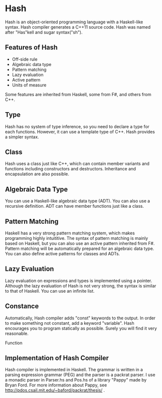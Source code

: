 Hash
====

Hash is an object-oriented programming language with a Haskell-like syntax.
Hash compiler generates a C++11 source code.
Hash was named after "Has"kell and sugar syntax("sh").

Features of Hash
----------------
* Off-side rule
* Algebraic data type
* Pattern matching
* Lazy evaluation
* Active pattern
* Units of measure

Some features are inherited from Haskell, some from F#, and others from C++.

Type
----
Hash has no system of type inference, so you need to declare a type for each functions.
However, it can use a template type of C++. Hash provides a simpler syntax.

Class
-----
Hash uses a class just like C++, which can contain member variants and functions including constructors and destructors.
Inheritance and encapsulation are also possible.

Algebraic Data Type
-------------------
You can use a Haskell-like algebraic data type (ADT). You can also use a recursive definition.
ADT can have member functions just like a class.

Pattern Matching
----------------
Haskell has a very strong pattern matching system, which makes programming highly intuititive.
The syntax of pattern matching is mainly based on Haskell, but you can also use an active pattern inherited from F#.
Pattern matching will be automatically prepared for an algebraic data type.
You can also define active patterns for classes and ADTs.

Lazy Evaluation
---------------
Lazy evaluation on expressions and types is implemented using a pointer.
Although the lazy evaluation of Hash is not very strong, the syntax is similar to that of Haskell.
You can use an infinite list.

Constance
---------
Automatically, Hash compiler adds "const" keywords to the output. In order to make something not constant, add a keyword "variable".
Hash encourages you to program statically as possible. Surely you will find it very reasonable.

Function

Implementation of Hash Compiler
-------------------------------
Hash compiler is implemented in Haskell.
The grammar is written in a parsing expression grammar (PEG) and the parser is a packrat parser.
I use a monadic parser in Parser.hs and Pos.hs of a library "Pappy" made by Bryan Ford.
For more information about Pappy, see http://pdos.csail.mit.edu/~baford/packrat/thesis/ .
